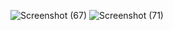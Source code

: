 ![Screenshot (67)](https://github.com/DiyaHsharma/TheWeatherApp/assets/114606146/5e7f93c1-ab22-4ec6-ae7d-116baf3bfa87)
![Screenshot (71)](https://github.com/DiyaHsharma/TheWeatherApp/assets/114606146/dd262af9-9fe6-4a7d-90f2-077abc129474)

